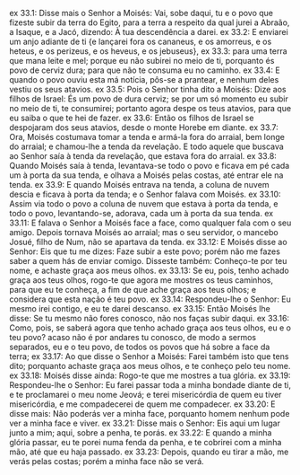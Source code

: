 ex 33.1: Disse mais o Senhor a Moisés: Vai, sobe daqui, tu e o povo que fizeste subir da terra do Egito, para a terra a respeito da qual jurei a Abraão, a Isaque, e a Jacó, dizendo: À tua descendência a darei.
ex 33.2: E enviarei um anjo adiante de ti {e lançarei fora os cananeus, e os amorreus, e os heteus, e os perizeus, e os heveus, e os jebuseus},
ex 33.3: para uma terra que mana leite e mel; porque eu não subirei no meio de ti, porquanto és povo de cerviz dura; para que não te consuma eu no caminho.
ex 33.4: E quando o povo ouviu esta má notícia, pôs-se a prantear, e nenhum deles vestiu os seus atavios.
ex 33.5: Pois o Senhor tinha dito a Moisés: Dize aos filhos de Israel: És um povo de dura cerviz; se por um só momento eu subir no meio de ti, te consumirei; portanto agora despe os teus atavios, para que eu saiba o que te hei de fazer.
ex 33.6: Então os filhos de Israel se despojaram dos seus atavios, desde o monte Horebe em diante.
ex 33.7: Ora, Moisés costumava tomar a tenda e armá-la fora do arraial, bem longe do arraial; e chamou-lhe a tenda da revelação. E todo aquele que buscava ao Senhor saía à tenda da revelação, que estava fora do arraial.
ex 33.8: Quando Moisés saía à tenda, levantava-se todo o povo e ficava em pé cada um à porta da sua tenda, e olhava a Moisés pelas costas, até entrar ele na tenda.
ex 33.9: E quando Moisés entrava na tenda, a coluna de nuvem descia e ficava à porta da tenda; e o Senhor falava com Moisés.
ex 33.10: Assim via todo o povo a coluna de nuvem que estava à porta da tenda, e todo o povo, levantando-se, adorava, cada um à porta da sua tenda.
ex 33.11: E falava o Senhor a Moisés face a face, como qualquer fala com o seu amigo. Depois tornava Moisés ao arraial; mas o seu servidor, o mancebo Josué, filho de Num, não se apartava da tenda.
ex 33.12: E Moisés disse ao Senhor: Eis que tu me dizes: Faze subir a este povo; porém não me fazes saber a quem hás de enviar comigo. Disseste também: Conheço-te por teu nome, e achaste graça aos meus olhos.
ex 33.13: Se eu, pois, tenho achado graça aos teus olhos, rogo-te que agora me mostres os teus caminhos, para que eu te conheça, a fim de que ache graça aos teus olhos; e considera que esta nação é teu povo.
ex 33.14: Respondeu-lhe o Senhor: Eu mesmo irei contigo, e eu te darei descanso.
ex 33.15: Então Moisés lhe disse: Se tu mesmo não fores conosco, não nos faças subir daqui.
ex 33.16: Como, pois, se saberá agora que tenho achado graça aos teus olhos, eu e o teu povo? acaso não é por andares tu conosco, de modo a sermos separados, eu e o teu povo, de todos os povos que há sobre a face da terra;
ex 33.17: Ao que disse o Senhor a Moisés: Farei também isto que tens dito; porquanto achaste graça aos meus olhos, e te conheço pelo teu nome.
ex 33.18: Moisés disse ainda: Rogo-te que me mostres a tua glória.
ex 33.19: Respondeu-lhe o Senhor: Eu farei passar toda a minha bondade diante de ti, e te proclamarei o meu nome Jeová; e terei misericórdia de quem eu tiver misericórdia, e me compadecerei de quem me compadecer.
ex 33.20: E disse mais: Não poderás ver a minha face, porquanto homem nenhum pode ver a minha face e viver.
ex 33.21: Disse mais o Senhor: Eis aqui um lugar junto a mim; aqui, sobre a penha, te porás.
ex 33.22: E quando a minha glória passar, eu te porei numa fenda da penha, e te cobrirei com a minha mão, até que eu haja passado.
ex 33.23: Depois, quando eu tirar a mão, me verás pelas costas; porém a minha face não se verá.
